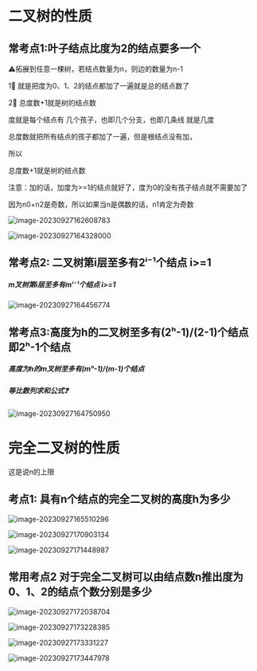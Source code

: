 #   二叉树的性质

## 常考点1:叶子结点比度为2的结点要多一个

⚠️拓展到任意一棵树，若结点数量为n，则边的数量为n-1

1⃣️ 就是把度为0、1、2的结点都加了一遍就是总的结点数了

2⃣️  总度数+1就是树的结点数

度就是每个结点有     几个孩子，也即几个分支，也即几条线      就是几度

总度数就把所有结点的孩子都加了一遍，但是根结点没有加，

所以

总度数+1就是树的结点数

注意：加的话，加度为>=1的结点就好了，度为0的没有孩子结点就不需要加了

因为n0+n2是奇数，所以如果当n是偶数的话，n1肯定为奇数

![image-20230927162608783](/Users/yuebinghui/Documents/program/github/note/images/image-20230927162608783.png)

![image-20230927164328000](/Users/yuebinghui/Documents/program/github/note/images/image-20230927164328000.png)

## 常考点2: 二叉树第i层至多有2ⁱ⁻¹个结点 i>=1

##### m叉树第i层至多有mⁱ⁻¹个结点 i>=1

![image-20230927164456774](/Users/yuebinghui/Documents/program/github/note/images/image-20230927164456774.png)

## 常考点3:高度为h的二叉树至多有(2ʰ-1)/(2-1)个结点  即2ʰ-1个结点

##### 高度为h的m叉树至多有(mʰ-1)/(m-1)个结点 

##### 等比数列求和公式❓

![image-20230927164750950](/Users/yuebinghui/Documents/program/github/note/images/image-20230927164750950.png)

# 完全二叉树的性质

这是说n的上限

## 考点1: 具有n个结点的完全二叉树的高度h为多少

![image-20230927165510296](/Users/yuebinghui/Documents/program/github/note/images/image-20230927165510296.png)

![image-20230927170903134](/Users/yuebinghui/Documents/program/github/note/images/image-20230927170903134.png)

![image-20230927171448987](/Users/yuebinghui/Documents/program/github/note/images/image-20230927171448987.png)

## 常用考点2 对于完全二叉树可以由结点数n推出度为0、1、2的结点个数分别是多少

![image-20230927172038704](/Users/yuebinghui/Documents/program/github/note/images/image-20230927172038704.png)

![image-20230927173228385](/Users/yuebinghui/Documents/program/github/note/images/image-20230927173228385.png)



![image-20230927173331227](/Users/yuebinghui/Documents/program/github/note/images/image-20230927173331227.png)

![image-20230927173447978](/Users/yuebinghui/Documents/program/github/note/images/image-20230927173447978.png)



